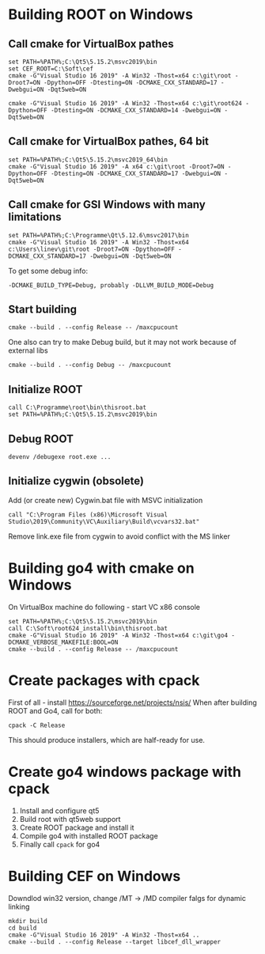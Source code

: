 # Building ROOT on Windows

## Call cmake for VirtualBox pathes

    set PATH=%PATH%;C:\Qt5\5.15.2\msvc2019\bin
    set CEF_ROOT=C:\Soft\cef
    cmake -G"Visual Studio 16 2019" -A Win32 -Thost=x64 c:\git\root -Droot7=ON -Dpython=OFF -Dtesting=ON -DCMAKE_CXX_STANDARD=17 -Dwebgui=ON -Dqt5web=ON

    cmake -G"Visual Studio 16 2019" -A Win32 -Thost=x64 c:\git\root624 -Dpython=OFF -Dtesting=ON -DCMAKE_CXX_STANDARD=14 -Dwebgui=ON -Dqt5web=ON

## Call cmake for VirtualBox pathes, 64 bit

    set PATH=%PATH%;C:\Qt5\5.15.2\msvc2019_64\bin
    cmake -G"Visual Studio 16 2019" -A x64 c:\git\root -Droot7=ON -Dpython=OFF -Dtesting=ON -DCMAKE_CXX_STANDARD=17 -Dwebgui=ON -Dqt5web=ON


## Call cmake for GSI Windows with many limitations

    set PATH=%PATH%;C:\Programme\Qt\5.12.6\msvc2017\bin
    cmake -G"Visual Studio 16 2019" -A Win32 -Thost=x64 c:\Users\linev\git\root -Droot7=ON -Dpython=OFF -DCMAKE_CXX_STANDARD=17 -Dwebgui=ON -Dqt5web=ON

To get some debug info:

    -DCMAKE_BUILD_TYPE=Debug, probably -DLLVM_BUILD_MODE=Debug


## Start building

    cmake --build . --config Release -- /maxcpucount

One also can try to make Debug build, but it may not work because of external libs

    cmake --build . --config Debug -- /maxcpucount

## Initialize ROOT

    call C:\Programme\root\bin\thisroot.bat
    set PATH=%PATH%;C:\Qt5\5.15.2\msvc2019\bin

## Debug ROOT

    devenv /debugexe root.exe ...


## Initialize cygwin (obsolete)

Add (or create new) Cygwin.bat file with MSVC initialization

    call "C:\Program Files (x86)\Microsoft Visual Studio\2019\Community\VC\Auxiliary\Build\vcvars32.bat"

Remove link.exe file from cygwin to avoid conflict with the MS linker


# Building go4 with cmake on Windows

On VirtualBox machine do following - start VC x86 console

    set PATH=%PATH%;C:\Qt5\5.15.2\msvc2019\bin
    call C:\Soft\root624_install\bin\thisroot.bat
    cmake -G"Visual Studio 16 2019" -A Win32 -Thost=x64 c:\git\go4 -DCMAKE_VERBOSE_MAKEFILE:BOOL=ON
    cmake --build . --config Release -- /maxcpucount

# Create packages with cpack

First of all - install https://sourceforge.net/projects/nsis/
When after building ROOT and Go4, call for both:

    cpack -C Release

This should produce installers, which are half-ready for use.

# Create go4 windows package with cpack

1. Install and configure qt5
2. Build root with qt5web support
3. Create ROOT package and install it
4. Compile go4 with installed ROOT package
5. Finally call `cpack` for go4


# Building CEF on Windows

Downdlod win32 version, change /MT -> /MD compiler falgs for dynamic linking

    mkdir build
    cd build
    cmake -G"Visual Studio 16 2019" -A Win32 -Thost=x64 ..
    cmake --build . --config Release --target libcef_dll_wrapper

